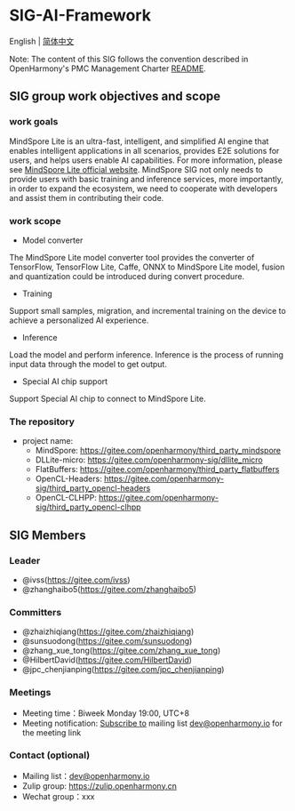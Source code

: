 # SIG-AI-Framework

English | [简体中文](./sig_ai_framework_cn.md)

Note: The content of this SIG follows the convention described in OpenHarmony's PMC Management Charter [README](/zh/pmc.md).

## SIG group work objectives and scope

### work goals

MindSpore Lite is an ultra-fast, intelligent, and simplified AI engine that enables intelligent applications in all scenarios, provides E2E solutions for users, and helps users enable AI capabilities. For more information, please see [MindSpore Lite official website](https://www.mindspore.cn/lite). MindSpore SIG not only needs to provide users with basic training and inference services, more importantly, in order to expand the ecosystem, we need to cooperate with developers and assist them in contributing their code.

### work scope

- Model converter

The MindSpore Lite model converter tool provides the converter of TensorFlow, TensorFlow Lite, Caffe, ONNX to MindSpore Lite model, fusion and quantization could be introduced during convert procedure.

- Training

Support small samples, migration, and incremental training on the device to achieve a personalized AI experience.

- Inference

Load the model and perform inference. Inference is the process of running input data through the model to get output.

- Special AI chip support

Support Special AI chip to connect to MindSpore Lite.

### The repository
- project name:
  - MindSpore: https://gitee.com/openharmony/third_party_mindspore
  - DLLite-micro: https://gitee.com/openharmony-sig/dllite_micro
  - FlatBuffers: https://gitee.com/openharmony/third_party_flatbuffers
  - OpenCL-Headers: https://gitee.com/openharmony-sig/third_party_opencl-headers
  - OpenCL-CLHPP: https://gitee.com/openharmony-sig/third_party_opencl-clhpp

## SIG Members

### Leader

- @ivss(https://gitee.com/ivss)
- @zhanghaibo5(https://gitee.com/zhanghaibo5)

### Committers

- @zhaizhiqiang(https://gitee.com/zhaizhiqiang)
- @sunsuodong(https://gitee.com/sunsuodong)
- @zhang_xue_tong(https://gitee.com/zhang_xue_tong)
- @HilbertDavid(https://gitee.com/HilbertDavid)
- @jpc_chenjianping(https://gitee.com/jpc_chenjianping)

 ### Meetings
 - Meeting time：Biweek Monday 19:00, UTC+8
 - Meeting notification: [Subscribe to](https://lists.openatom.io/postorius/lists/dev.openharmony.io) mailing list dev@openharmony.io for the meeting link

### Contact (optional)

- Mailing list：dev@openharmony.io
- Zulip group: https://zulip.openharmony.cn
- Wechat group：xxx
